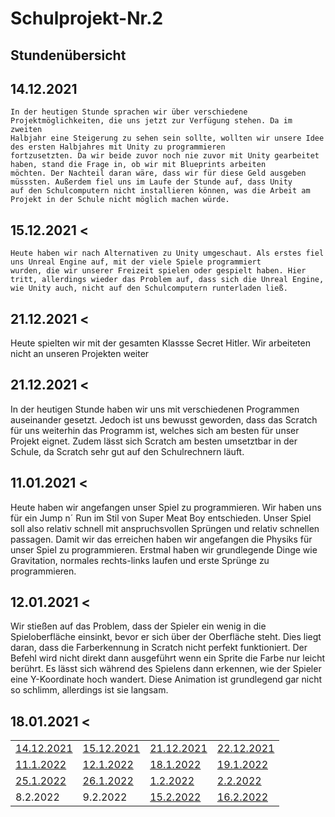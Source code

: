 # Schulprojekt-Nr.2


## Stundenübersicht
<table align="center">
  <tr>
    <td><a href="#14.12.2021"> 14.12.2021 </a></td>
    <td><a href="#15.12.2021"> 15.12.2021 </a></td>
    <td><a href="#21.12.2021"> 21.12.2021 </a></td>
    <td><a href="#22.12.2021"> 22.12.2021 </a></td>
</tr>
  <tr>
    <td><a href="#11.1.2022"> 11.1.2022 </a></td>
    <td><a href="#12.1.2022"> 12.1.2022 </a></td>
    <td><a href="#18.1.2022"> 18.1.2022 </a></td>
    <td><a href="#19.1.2022"> 19.1.2022 </a></td>
 </tr>
   <tr>
     <td><a href="#25.1.2022"> 25.1.2022 </a></td>
     <td><a href="#26.1.2022"> 26.1.2022 </a></td>
     <td><a href="#1.2.2022"> 1.2.2022 </a></td>
     <td><A href="#2.2.2022"> 2.2.2022 </a></td>
     
  </tr>
    <tr>
      <td><a href"#8.2.2022"> 8.2.2022 </a></td>
      <td><a href"#9.2.2022"> 9.2.2022 </a></td>
      <td><a href="#15.2.2022"> 15.2.2022 </a></td>
      <td><a href="#16.2.2022"> 16.2.2022 </a></td>
    
      
 ## <p> <h2> <a id="14.12.2021"> 14.12.2021 </a> </h2>
    In der heutigen Stunde sprachen wir über verschiedene Projektmöglichkeiten, die uns jetzt zur Verfügung stehen. Da im zweiten           
    Halbjahr eine Steigerung zu sehen sein sollte, wollten wir unsere Idee des ersten Halbjahres mit Unity zu programmieren  
    fortzusetzten. Da wir beide zuvor noch nie zuvor mit Unity gearbeitet haben, stand die Frage in, ob wir mit Blueprints arbeiten 
    möchten. Der Nachteil daran wäre, dass wir für diese Geld ausgeben müsssten. Außerdem fiel uns im Laufe der Stunde auf, dass Unity                      
    auf den Schulcomputern nicht installieren können, was die Arbeit am Projekt in der Schule nicht möglich machen würde. 
      
## <p> <h2> <a id="15.12.2021"> 15.12.2021 </a>< </h2>
    Heute haben wir nach Alternativen zu Unity umgeschaut. Als erstes fiel uns Unreal Engine auf, mit der viele Spiele programmiert    
    wurden, die wir unserer Freizeit spielen oder gespielt haben. Hier tritt, allerdings wieder das Problem auf, dass sich die Unreal Engine, 
    wie Unity auch, nicht auf den Schulcomputern runterladen ließ.        
 
 ## <p> <h2> <a id="21.12.2021"> 21.12.2021 </a>< </h2>
    
  Heute spielten wir mit der gesamten Klassse Secret Hitler. Wir arbeiteten nicht an unseren Projekten weiter
      
 ## <p> <h2> <a id="21.12.2021"> 21.12.2021 </a>< </h2>
      
  In der heutigen Stunde haben wir uns mit verschiedenen Programmen auseinander gesetzt. Jedoch ist uns bewusst geworden, dass          das Scratch für uns weiterhin das Programm ist, welches sich am besten für unser Projekt eignet. Zudem lässt sich Scratch am besten umsetztbar in der Schule, da Scratch sehr gut auf den Schulrechnern läuft.
      
 ## <p> <h2> <a id="11.01.2021"> 11.01.2021 </a>< </h2>
      
  Heute haben wir angefangen unser Spiel zu programmieren. Wir haben uns für ein Jump n´ Run im Stil von Super Meat Boy entschieden. Unser Spiel soll also relativ schnell mit anspruchsvollen Sprüngen und relativ schnellen passagen. Damit wir das erreichen haben wir angefangen die Physiks für unser Spiel zu programmieren. Erstmal haben wir grundlegende Dinge wie Gravitation, normales rechts-links laufen und erste Sprünge zu programmieren. 
      
 ## <p> <h2> <a id="12.01.2021"> 12.01.2021 </a>< </h2>
      
   Wir stießen auf das Problem, dass der Spieler ein wenig in die Spieloberfläche einsinkt, bevor er sich über der Oberfläche steht. Dies liegt daran, dass die Farberkennung in Scratch nicht perfekt funktioniert. Der Befehl wird nicht direkt dann ausgeführt wenn ein Sprite die Farbe nur leicht berührt. Es lässt sich während des Spielens dann erkennen, wie der Spieler eine Y-Koordinate hoch wandert. Diese Animation ist grundlegend gar nicht so schlimm, allerdings ist sie langsam. 
      
   ## <p> <h2> <a id="18.01.2021"> 18.01.2021 </a>< </h2>
      
 
